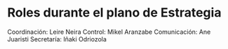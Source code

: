 # Roles durante el plano de Estrategia

Coordinación: Leire Neira
Control: Mikel Aranzabe
Comunicación: Ane Juaristi
Secretaría: Iñaki Odriozola